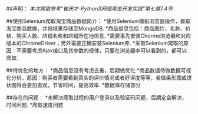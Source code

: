 ##声明：
	*本次爬取参考"崔庆才-Python3网络爬虫开发实践"第七章7.4节.*

##使用Selenium爬取淘宝商品数据简介：
	*使用Selenium模拟浏览器操作，抓取淘宝商品数据，并将结果存储至MongoDB.
	*商品信息包括：商品图片、名称、价格、购买人数、店铺名称和店铺所在地信息.
	*需要事先安装Chorme浏览器和对应版本的ChromeDriver；另外需要正确安装Selenium库.
	*采取Selenium爬取的原因：不需要考虑Ajax接口及其参数的规律，只要在浏览器中可以看到的，都可以爬取.

##待优化的地方：
	*商品信息没有考虑去重，后期做优化
	*商品数据待做数据可视化分析，原因：购买者需要看到真实的评价情况或者好评度等等，若做条形图或饼状图将会更加直观，节省时间，提高效率.
	*数据库存储部分

##存在的问题：
	*未解决爬取过程的用户登录以及验证码问题，后期定会解决，时间问题.
	*爬取速度问题
